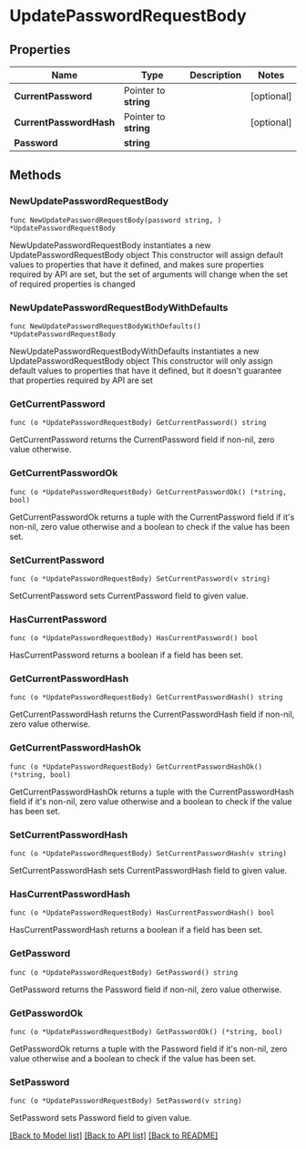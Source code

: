 # UpdatePasswordRequestBody

## Properties

Name | Type | Description | Notes
------------ | ------------- | ------------- | -------------
**CurrentPassword** | Pointer to **string** |  | [optional] 
**CurrentPasswordHash** | Pointer to **string** |  | [optional] 
**Password** | **string** |  | 

## Methods

### NewUpdatePasswordRequestBody

`func NewUpdatePasswordRequestBody(password string, ) *UpdatePasswordRequestBody`

NewUpdatePasswordRequestBody instantiates a new UpdatePasswordRequestBody object
This constructor will assign default values to properties that have it defined,
and makes sure properties required by API are set, but the set of arguments
will change when the set of required properties is changed

### NewUpdatePasswordRequestBodyWithDefaults

`func NewUpdatePasswordRequestBodyWithDefaults() *UpdatePasswordRequestBody`

NewUpdatePasswordRequestBodyWithDefaults instantiates a new UpdatePasswordRequestBody object
This constructor will only assign default values to properties that have it defined,
but it doesn't guarantee that properties required by API are set

### GetCurrentPassword

`func (o *UpdatePasswordRequestBody) GetCurrentPassword() string`

GetCurrentPassword returns the CurrentPassword field if non-nil, zero value otherwise.

### GetCurrentPasswordOk

`func (o *UpdatePasswordRequestBody) GetCurrentPasswordOk() (*string, bool)`

GetCurrentPasswordOk returns a tuple with the CurrentPassword field if it's non-nil, zero value otherwise
and a boolean to check if the value has been set.

### SetCurrentPassword

`func (o *UpdatePasswordRequestBody) SetCurrentPassword(v string)`

SetCurrentPassword sets CurrentPassword field to given value.

### HasCurrentPassword

`func (o *UpdatePasswordRequestBody) HasCurrentPassword() bool`

HasCurrentPassword returns a boolean if a field has been set.

### GetCurrentPasswordHash

`func (o *UpdatePasswordRequestBody) GetCurrentPasswordHash() string`

GetCurrentPasswordHash returns the CurrentPasswordHash field if non-nil, zero value otherwise.

### GetCurrentPasswordHashOk

`func (o *UpdatePasswordRequestBody) GetCurrentPasswordHashOk() (*string, bool)`

GetCurrentPasswordHashOk returns a tuple with the CurrentPasswordHash field if it's non-nil, zero value otherwise
and a boolean to check if the value has been set.

### SetCurrentPasswordHash

`func (o *UpdatePasswordRequestBody) SetCurrentPasswordHash(v string)`

SetCurrentPasswordHash sets CurrentPasswordHash field to given value.

### HasCurrentPasswordHash

`func (o *UpdatePasswordRequestBody) HasCurrentPasswordHash() bool`

HasCurrentPasswordHash returns a boolean if a field has been set.

### GetPassword

`func (o *UpdatePasswordRequestBody) GetPassword() string`

GetPassword returns the Password field if non-nil, zero value otherwise.

### GetPasswordOk

`func (o *UpdatePasswordRequestBody) GetPasswordOk() (*string, bool)`

GetPasswordOk returns a tuple with the Password field if it's non-nil, zero value otherwise
and a boolean to check if the value has been set.

### SetPassword

`func (o *UpdatePasswordRequestBody) SetPassword(v string)`

SetPassword sets Password field to given value.



[[Back to Model list]](../README.md#documentation-for-models) [[Back to API list]](../README.md#documentation-for-api-endpoints) [[Back to README]](../README.md)


